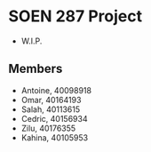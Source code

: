 # SOEN 287 Project
* W.I.P.

## Members
* Antoine, 40098918
* Omar, 40164193
* Salah, 40113615
* Cedric, 40156934
* Zilu, 40176355
* Kahina, 40105953